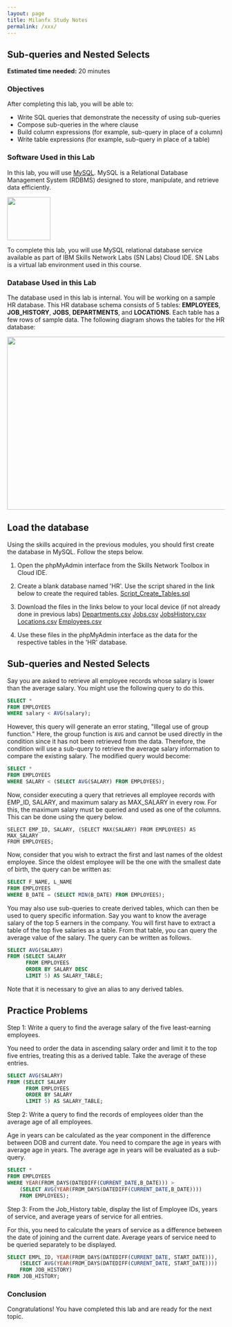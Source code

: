 ```yaml
---
layout: page
title: Milanfx Study Notes
permalink: /xxx/
---
```


## Sub-queries and Nested Selects

**Estimated time needed:** 20 minutes

### Objectives

After completing this lab, you will be able to:

*   Write SQL queries that demonstrate the necessity of using sub-queries
*   Compose sub-queries in the where clause
*   Build column expressions (for example, sub-query in place of a column)
*   Write table expressions (for example, sub-query in place of a table)

### Software Used in this Lab

In this lab, you will use <a href="https://www.mysql.com/?utm_medium=Exinfluencer&utm_source=Exinfluencer&utm_content=000026UJ&utm_term=10006555&utm_id=NA-SkillsNetwork-Channel-SkillsNetworkCoursesIBMDB0110ENSkillsNetwork24601058-2021-01-01" target="_blank">MySQL</a>. MySQL is a Relational Database Management System (RDBMS) designed to store, manipulate, and retrieve data efficiently.

<img src="https://cf-courses-data.s3.us.cloud-object-storage.appdomain.cloud/IBM-DB0110EN-SkillsNetwork/labs/Lab%20-%20Create%20Tables%20and%20Load%20Data%20in%20MySQL%20using%20phpMyAdmin/images/mysql.png" width="100" height="100">

To complete this lab, you will use MySQL relational database service available as part of IBM Skills Network Labs (SN Labs) Cloud IDE. SN Labs is a virtual lab environment used in this course.

### Database Used in this Lab

The database used in this lab is internal. You will be working on a sample HR database. This HR database schema consists of 5 tables: **EMPLOYEES**, **JOB_HISTORY**, **JOBS**, **DEPARTMENTS**, and **LOCATIONS**. Each table has a few rows of sample data. The following diagram shows the tables for the HR database:

<img src="https://cf-courses-data.s3.us.cloud-object-storage.appdomain.cloud/IBMDeveloperSkillsNetwork-DB0201EN-SkillsNetwork/labs/Labs_Coursera_V5/labs/Lab%20-%20Create%20tables%20using%20SQL%20scripts%20and%20Load%20data%20into%20tables/images/Sample_1.PNG" width="670" height="400">

## Load the database

Using the skills acquired in the previous modules, you should first create the database in MySQL. Follow the steps below.

1. Open the phpMyAdmin interface from the Skills Network Toolbox in Cloud IDE. 
2. Create a blank database named \'HR\'. Use the script shared in the link below to create the required tables.
[Script_Create_Tables.sql](https://cf-courses-data.s3.us.cloud-object-storage.appdomain.cloud/IBMDeveloperSkillsNetwork-DB0201EN-SkillsNetwork/labs/Module%202/scripts/Script_Create_Tables.sql "Script_Create_Tables.sql")

3. Download the files in the links below to your local device (if not already done in previous labs)
[Departments.csv](https://cf-courses-data.s3.us.cloud-object-storage.appdomain.cloud/a1r9zp7U4g-W3L05Zcsxsg/Departments.csv)
[Jobs.csv](https://cf-courses-data.s3.us.cloud-object-storage.appdomain.cloud/IBMDeveloperSkillsNetwork-DB0201EN-SkillsNetwork/labs/Module%202/data/Jobs.csv)
[JobsHistory.csv](https://cf-courses-data.s3.us.cloud-object-storage.appdomain.cloud/IBMDeveloperSkillsNetwork-DB0201EN-SkillsNetwork/labs/Module%202/data/JobsHistory.csv)
[Locations.csv](https://cf-courses-data.s3.us.cloud-object-storage.appdomain.cloud/IBMDeveloperSkillsNetwork-DB0201EN-SkillsNetwork/labs/Module%202/data/Locations.csv)
[Employees.csv](https://cf-courses-data.s3.us.cloud-object-storage.appdomain.cloud/IBMDeveloperSkillsNetwork-DB0201EN-SkillsNetwork/labs/Module%202/data/Employees.csv)

4. Use these files in the phpMyAdmin interface as the data for the respective tables  in the \'HR\' database.

## Sub-queries and Nested Selects

Say you are asked to retrieve all employee records whose salary is lower than the average salary. You might use the following query to do this.

```SQL
SELECT * 
FROM EMPLOYEES 
WHERE salary < AVG(salary);
```

However, this query will generate an error stating, \"Illegal use of group function.\" Here, the group function is `AVG` and cannot be used directly in the condition since it has not been retrieved from the data. Therefore, the condition will use a sub-query to retrieve the average salary information to compare the existing salary. The modified query would become:

```SQL
SELECT *
FROM EMPLOYEES
WHERE SALARY < (SELECT AVG(SALARY) FROM EMPLOYEES);
```

Now, consider executing a query that retrieves all employee records with EMP_ID, SALARY, and maximum salary as MAX_SALARY in every row. For this, the maximum salary must be queried and used as one of the columns. This can be done using the query below.

```
SELECT EMP_ID, SALARY, (SELECT MAX(SALARY) FROM EMPLOYEES) AS MAX_SALARY 
FROM EMPLOYEES;
```

Now, consider that you wish to extract the first and last names of the oldest employee. Since the oldest employee will be the one with the smallest date of birth, the query can be written as:

```SQL
SELECT F_NAME, L_NAME
FROM EMPLOYEES
WHERE B_DATE = (SELECT MIN(B_DATE) FROM EMPLOYEES);
```

You may also use sub-queries to create derived tables, which can then be used to query specific information. Say you want to know the average salary of the top 5 earners in the company. You will first have to extract a table of the top five salaries as a table. From that table, you can query the average value of the salary. The query can be written as follows.

```SQL
SELECT AVG(SALARY) 
FROM (SELECT SALARY 
	  FROM EMPLOYEES 
	  ORDER BY SALARY DESC 
	  LIMIT 5) AS SALARY_TABLE;
```
Note that it is necessary to give an alias to any derived tables.

## Practice Problems

Step 1: Write a query to find the average salary of the five least-earning employees.

You need to order the data in ascending salary order and limit it to the top five entries, treating this as a derived table. Take the average of these entries.

```SQL
SELECT AVG(SALARY) 
FROM (SELECT SALARY 
	  FROM EMPLOYEES 
	  ORDER BY SALARY 
	  LIMIT 5) AS SALARY_TABLE;
```

Step 2: Write a query to find the records of employees older than the average age of all employees.

Age in years can be calculated as the year component in the difference between DOB and current date. You need to compare the age in years with average age in years. The average age in years will be evaluated as a sub-query.

```SQL
SELECT * 
FROM EMPLOYEES 
WHERE YEAR(FROM_DAYS(DATEDIFF(CURRENT_DATE,B_DATE))) > 
	(SELECT AVG(YEAR(FROM_DAYS(DATEDIFF(CURRENT_DATE,B_DATE)))) 
	FROM EMPLOYEES);
```

Step 3: From the Job_History table, display the list of Employee IDs, years of service, and average years of service for all entries.

For this, you need to calculate the years of service as a difference between the date of joining and the current date. Average years of service need to be queried separately to be displayed.

```SQL
SELECT EMPL_ID, YEAR(FROM_DAYS(DATEDIFF(CURRENT_DATE, START_DATE))), 
	(SELECT AVG(YEAR(FROM_DAYS(DATEDIFF(CURRENT_DATE, START_DATE)))) 
	FROM JOB_HISTORY)
FROM JOB_HISTORY;
```

### Conclusion

Congratulations! You have completed this lab and are ready for the next topic.
